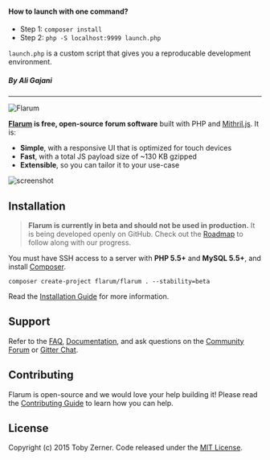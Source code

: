 #### How to launch with one command?

* Step 1: `composer install`
* Step 2: `php -S localhost:9999 launch.php`

`launch.php` is a custom script that gives you a reproducable development environment. 
##### By Ali Gajani 
---

![Flarum](http://flarum.org/img/logo.png)

**[Flarum](http://flarum.org) is free, open-source forum software** built with PHP and [Mithril.js](http://mithril.js.org). It is:

* **Simple**, with a responsive UI that is optimized for touch devices
* **Fast**, with a total JS payload size of ~130 KB gzipped
* **Extensible**, so you can tailor it to your use-case

![screenshot](http://flarum.org/img/screenshot.png)

## Installation

> **Flarum is currently in beta and should not be used in production.** It is being developed openly on GitHub. Check out the [Roadmap](http://flarum.org/roadmap) to follow along with our progress.

You must have SSH access to a server with **PHP 5.5+** and **MySQL 5.5+**, and install [Composer](https://getcomposer.org).

```
composer create-project flarum/flarum . --stability=beta
```

Read the [Installation Guide](http://flarum.org/docs/installation) for more information.

## Support

Refer to the [FAQ](http://flarum.org/docs/faq), [Documentation](http://flarum.org/docs), and ask questions on the [Community Forum](http://discuss.flarum.org) or [Gitter Chat](https://gitter.im/flarum/flarum).

## Contributing

Flarum is open-source and we would love your help building it! Please read the [Contributing Guide](https://github.com/flarum/flarum/blob/master/CONTRIBUTING.md) to learn how you can help.

## License

Copyright (c) 2015 Toby Zerner. Code released under the [MIT License](https://github.com/flarum/flarum/blob/master/LICENSE).
